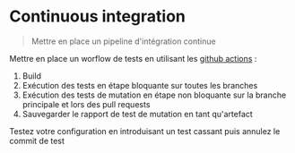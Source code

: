 # Continuous integration

> Mettre en place un pipeline d'intégration continue

Mettre en place un worflow de tests en utilisant les [github actions](https://docs.github.com/fr/actions) :
1. Build
2. Exécution des tests en étape bloquante sur toutes les branches
3. Exécution des tests de mutation en étape non bloquante sur la branche principale et lors des pull requests
4. Sauvegarder le rapport de test de mutation en tant qu'artefact

Testez votre configuration en introduisant un test cassant puis annulez le commit de test



